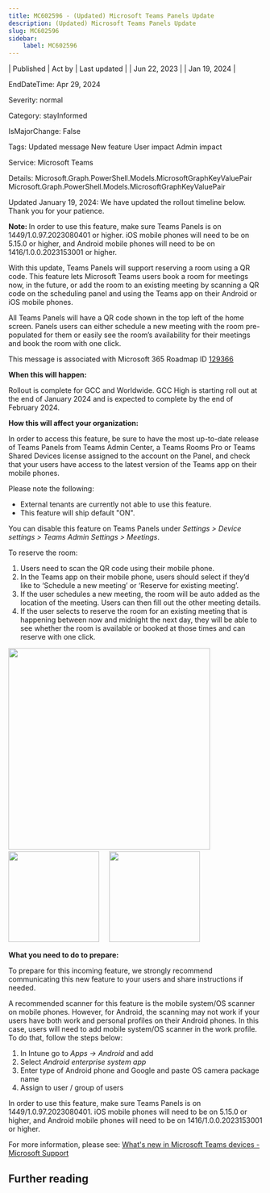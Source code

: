 ```yaml
---
title: MC602596 - (Updated) Microsoft Teams Panels Update
description: (Updated) Microsoft Teams Panels Update
slug: MC602596
sidebar:
    label: MC602596
---
```


| Published | Act by | Last updated |
| Jun 22, 2023 |  | Jan 19, 2024 |

EndDateTime: Apr 29, 2024

Severity: normal

Category: stayInformed

IsMajorChange: False

Tags: Updated message New feature User impact Admin impact

Service: Microsoft Teams

Details: Microsoft.Graph.PowerShell.Models.MicrosoftGraphKeyValuePair Microsoft.Graph.PowerShell.Models.MicrosoftGraphKeyValuePair

<p>Updated January 19, 2024: We have updated the rollout timeline below. Thank you for your patience.</p><p><b>Note: </b>In order to use this feature, make sure Teams Panels is on 1449/1.0.97.2023080401 or higher. iOS mobile phones will need to be on 5.15.0 or higher, and Android mobile phones will need to be on 1416/1.0.0.2023153001 or higher.</p><p>With this update, Teams Panels will support reserving a room using a QR code. This feature lets Microsoft Teams users book a room for meetings now, in the future, or add the room to an existing meeting by scanning a QR code on the scheduling panel and using the Teams app on their Android or iOS mobile phones.<br></p><p></p><p>All Teams Panels will have a QR code shown in the top left of the home screen. Panels users can either schedule a new meeting with the room pre-populated for them or easily see the room’s availability for their meetings and book the room with one click.&nbsp;</p><p>This message is associated with Microsoft 365 Roadmap ID <a href="https://www.microsoft.com/microsoft-365/roadmap?filters=&amp;searchterms=129366" target="_blank">129366</a></p><p><b>When this will happen:</b>

</p><p>Rollout is complete for GCC and Worldwide. GCC High is starting roll out at the end of January 2024 and is expected to complete by the end of February 2024.&nbsp;</p>

<p><b>How this will affect your organization:</b><br></p>

<p>In order to access this feature, be sure to have the most up-to-date release of Teams Panels from Teams Admin Center, a Teams Rooms Pro or Teams Shared Devices license assigned to the account on the Panel, and check that your users have access to the latest version of the Teams app on their mobile phones.</p><p>Please note the following: </p><ul><li>External tenants are currently not able to use this feature.</li><li>This feature will ship default "ON".&nbsp;</li></ul><p>You can disable this feature on Teams Panels under <i style="">Settings &gt; Device settings &gt; Teams Admin Settings &gt; Meetings</i>.</p><p>To reserve the room:</p><ol><li>Users need to scan the QR code using their mobile phone.
</li><li>In the Teams app on their mobile phone, users should select if they’d like to ‘Schedule a new meeting’ or ‘Reserve for existing meeting’.
</li><li>If the user schedules a new meeting, the room will be auto added as the location of the meeting. Users can then fill out the other meeting details.
</li><li>If the user selects to reserve the room for an existing meeting that is happening between now and midnight the next day, they will be able to see whether the room is available or booked at those times and can reserve with one click.</li></ol><p><img src="https://img-prod-cms-rt-microsoft-com.akamaized.net/cms/api/am/imageFileData/RW16EuH?ver=3dd6" style="width: 400px;">&nbsp; &nbsp; &nbsp;&nbsp;<img src="https://img-prod-cms-rt-microsoft-com.akamaized.net/cms/api/am/imageFileData/RW16ORv?ver=3e82" style="width: 180px;" "alt="teams" app="" mobile="" view"="">&nbsp; &nbsp; &nbsp;<img src="https://img-prod-cms-rt-microsoft-com.akamaized.net/cms/api/am/imageFileData/RW16U4a?ver=6c32" style="width: 180px;" "alt="teams" app="" mobile="" view"=""><br></p><p><b>What you need to do to prepare:</b><br></p>
<p>To prepare for this incoming feature, we strongly recommend communicating this new feature to your users and share instructions if needed.</p><p>A recommended scanner for this feature is the mobile system/OS scanner on mobile phones. However, for Android, the scanning may not work if your users have both work and personal profiles on their Android phones. In this case, users will need to add mobile system/OS scanner in the work profile. To do that, follow the steps below: 
</p><ol><li>In Intune go to <i>Apps -&gt; Android</i> and add 
</li><li>Select <i>Android enterprise system app 
</i></li><li>Enter type of Android phone and Google and paste OS camera package name  
</li><li>Assign to user / group of users</li></ol><p>In order to use this feature, make sure Teams Panels is on 1449/1.0.97.2023080401. iOS mobile phones will need to be on 5.15.0 or higher, and Android mobile phones will need to be on 1416/1.0.0.2023153001 or higher.
</p><p>For more information, please see: <a href="https://support.microsoft.com/en-us/office/what-s-new-in-microsoft-teams-devices-eabf4d81-acdd-4b23-afa1-9ee47bb7c5e2#ID0EBD=Teams_panels" target="_blank">What's new in Microsoft Teams devices - Microsoft Support</a></p><p></p>

## Further reading
